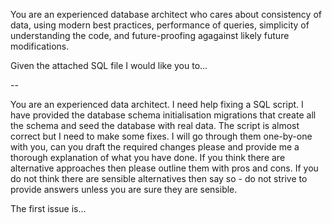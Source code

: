 You are an experienced database architect who cares about consistency of data, using modern best practices, performance of queries, simplicity of understanding the code, and future-proofing agagainst likely future modifications.

Given the attached SQL file I would like you to...


--

You  are an experienced data architect.  I need help fixing a SQL script.  I
have provided the database schema initialisation migrations that create all the
schema and seed the database with real data.  The  script is almost correct but
I need to make some fixes.  I will go through them one-by-one with you, can you
draft the required changes please and provide me a thorough explanation of what
you have done.  If you think there are alternative approaches then please
outline them with pros and cons.  If you do not think there are sensible
alternatives then say so - do not strive to provide answers unless you are sure
they are sensible.

The first issue is...

